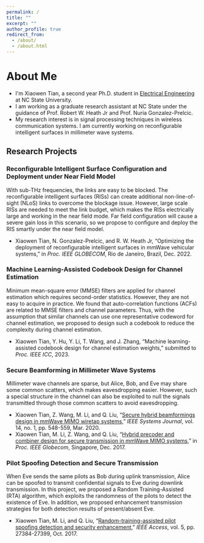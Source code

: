 ```yaml
---
permalink: /
title: ""
excerpt: ""
author_profile: true
redirect_from: 
  - /about/
  - /about.html
---
```



About Me
======

* I'm Xiaowen Tian, a second year Ph.D. student in [Electrical Engineering](https://ece.ncsu.edu/) at NC State University.
* I am working as a graduate research assistant at NC State under the guidance of Prof. Robert W. Heath Jr and Prof. Nuria Gonzalez-Prelcic.
* My research interest is in signal processing techniques in wireless communication systems. I am currently working on reconfigurable intelligent surfaces in millimeter wave systems.


## Research Projects

### Reconfigurable Intelligent Surface Configuration and Deployment under Near Field Model

With sub-THz frequencies, the links are easy to be blocked. The reconfigurable intelligent surfaces (RISs) can create additional non-line-of-sight (NLoS) links to overcome the blockage issue. However, large scale RISs are needed to meet the link budget, which makes the RISs electrically large and working in the near field mode. Far field configuration will cause a severe gain loss in this scenario, so we propose to configure and deploy the RIS smartly under the near field model.

- Xiaowen Tian, N. Gonzalez-Prelcic, and R. W. Heath Jr, “Optimizing the deployment of reconfigurable intelligent surfaces in mmWave vehicular systems,” in *Proc. IEEE GLOBECOM*, Rio de Janeiro, Brazil, Dec. 2022.


### Machine Learning-Assisted Codebook Design for Channel Estimation

Minimum mean-square error (MMSE) filters are applied for channel estimation which requires second-order statistics. However, they are not easy to acquire in practice. We found that auto-correlation functions (ACFs) are related to MMSE filters and channel parameters. Thus, with the assumption that similar channels can use one representative codeword for channel estimation, we proposed to design such a codebook to reduce the complexity during channel estimation.

- Xiaowen Tian, Y. Hu, Y. Li, T. Wang, and J. Zhang, “Machine learning-assisted codebook design for channel estimation weights,” submitted to *Proc. IEEE ICC*, 2023.


### Secure Beamforming in Millimeter Wave Systems

Millimeter wave channels are sparse, but Alice, Bob, and Eve may share some common scatters, which makes eavesdropping easier. However, such a special structure in the channel can also be exploited to null the signals transmitted through those common scatters to avoid eavesdropping.

- Xiaowen Tian, Z. Wang, M. Li, and Q. Liu, “[Secure hybrid beamformings design in mmWave MIMO wiretap systems](https://ieeexplore.ieee.org/document/8758418),” *IEEE Systems Journal*, vol. 14, no. 1, pp. 548-559, Mar. 2020.
- Xiaowen Tian, M. Li, Z. Wang, and Q. Liu, “[Hybrid precoder and combiner design for secure transmission in mmWave MIMO systems](https://ieeexplore-ieee-org.prox.lib.ncsu.edu/document/8254019),” in *Proc. IEEE Globecom*, Singapore, Dec. 2017.


### Pilot Spoofing Detection and Secure Transmission

When Eve sends the same pilots as Bob during uplink transmission, Alice can be spoofed to transmit confidential signals to Eve during downlink transmission. In this project, we proposed a Random Training-Assisted (RTA) algorithm, which exploits the randomness of the pilots to detect the existence of Eve. In addition, we proposed enhancement transmission strategies for both detection results of present/absent Eve.

- Xiaowen Tian, M. Li, and Q. Liu, “[Random-training-assisted pilot spoofing detection and security enhancement](https://ieeexplore-ieee-org.prox.lib.ncsu.edu/document/8078174),” *IEEE Access*, vol. 5, pp. 27384-27399, Oct. 2017.


